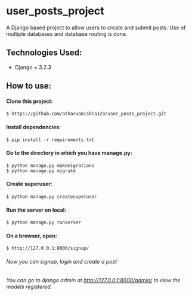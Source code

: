 # user_posts_project
A Django based project to allow users to create and submit posts. Use of multiple databases and database routing is done.

## Technologies Used:
* Django = 3.2.3
  
## How to use:
  
#### Clone this project:
```
$ https://github.com/atharvamishra123/user_posts_project.git
``` 

#### Install dependencies:
```
$ pip install -r requirements.txt
```

#### Go to the directory in which you have manage.py:
```
$ python manage.py makemigrations
$ python manage.py migrate
```

#### Create superuser:
```
$ python manage.py createsuperuser
```

#### Run the server on local:
```
$ python manage.py runserver
```
 
#### On a browser, open:
```
$ http://127.0.0.1:8000/signup/
```

###### Now you can signup, login and create a post
###### You can go to django admin at http://127.0.0.1:8000/admin/ to view the models registered.
